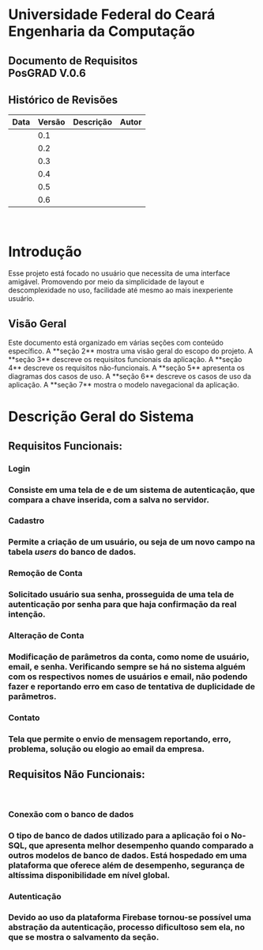Universidade Federal do Ceará<br> Engenharia da Computação
==========================================================



Documento de Requisitos<br> PosGRAD V.0.6
-----------------------------------------



Histórico de Revisões
---------------------

  |**Data**    | **Versão** |  **Descrição**                           |  **Autor** |
  |------------|------------| -----------------------------------------|------------|
  |            | 0.1        |                                          |            |
  |            | 0.2        |                                          |            |
  |            | 0.3        |                                          |            |
  |            | 0.4        |                                          |            |
  |            | 0.5        |                                          |            |
  |            | 0.6        |                                          |            |
  
  <br>

Introdução
==========

<p>Esse projeto está focado no usuário que necessita de uma interface
amigável. Promovendo por meio da simplicidade de layout e descomplexidade no
uso, facilidade até mesmo ao mais inexperiente usuário.<p/>

Visão Geral
-----------

<p>Este documento está organizado em várias
seções com conteúdo específico. A **seção 2** mostra uma visão geral do
escopo do projeto. A **seção 3** descreve os requisitos funcionais da
aplicação. A **seção 4** descreve os requisitos não-funcionais. A
**seção 5** apresenta os diagramas dos casos de uso. A **seção 6**
descreve os casos de uso da aplicação. A **seção 7** mostra o modelo
navegacional da aplicação.<p/>


Descrição Geral do Sistema
==========================

   Requisitos Funcionais:
   ----------------------

 
<h3>Login<h3/>

Consiste em uma tela de e de um sistema de autenticação, que compara a
chave inserida, com a salva no servidor.

<h3>Cadastro<h3/>

Permite a criação de um usuário, ou seja de um novo campo na tabela
*users* do banco de dados.

<h3>Remoção de Conta<h3/>

Solicitado usuário sua senha, prosseguida de uma tela de autenticação
por senha para que haja confirmação da real intenção.

<h3>Alteração de Conta<h3/>

Modificação de parâmetros da conta, como nome de usuário, email, e
senha. Verificando sempre se há no sistema alguém com os respectivos
nomes de usuários e email, não podendo fazer e reportando erro em caso
de tentativa de duplicidade de parâmetros.

<h3>Contato<h3/>

Tela que permite o envio de mensagem reportando, erro, problema,
solução ou elogio ao email da empresa.

  Requisitos Não Funcionais:
  --------------------------
<br>

<h3>Conexão com o banco de dados<h3/>

O tipo de banco de dados utilizado para a aplicação foi o No-SQL, que
apresenta melhor desempenho quando comparado a outros modelos de banco
de dados. Está hospedado em uma plataforma que oferece além de
desempenho, segurança de altíssima disponibilidade em nível global.

<h3> Autenticação <h3/>

  Devido ao uso da plataforma Firebase tornou-se possível uma abstração
da autenticação, processo dificultoso sem ela, no que se mostra o
salvamento da seção.
